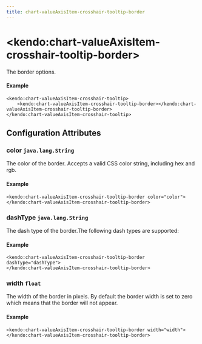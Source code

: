 ```yaml
---
title: chart-valueAxisItem-crosshair-tooltip-border
---
```


# \<kendo:chart-valueAxisItem-crosshair-tooltip-border\>

The border options.

#### Example
    <kendo:chart-valueAxisItem-crosshair-tooltip>
        <kendo:chart-valueAxisItem-crosshair-tooltip-border></kendo:chart-valueAxisItem-crosshair-tooltip-border>
    </kendo:chart-valueAxisItem-crosshair-tooltip>

## Configuration Attributes

### color `java.lang.String`

The color of the border. Accepts a valid CSS color string, including hex and rgb.

#### Example
    <kendo:chart-valueAxisItem-crosshair-tooltip-border color="color">
    </kendo:chart-valueAxisItem-crosshair-tooltip-border>

### dashType `java.lang.String`

The dash type of the border.The following dash types are supported:

#### Example
    <kendo:chart-valueAxisItem-crosshair-tooltip-border dashType="dashType">
    </kendo:chart-valueAxisItem-crosshair-tooltip-border>

### width `float`

The width of the border in pixels. By default the border width is set to zero which means that the border will not appear.

#### Example
    <kendo:chart-valueAxisItem-crosshair-tooltip-border width="width">
    </kendo:chart-valueAxisItem-crosshair-tooltip-border>

